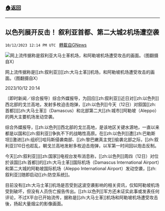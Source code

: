 ###  [:house:返回](README.md)
---


## 以色列展开反击！ 叙利亚首都、第二大城2机场遭空袭
`10/12/2023 12:14 PM UTC ` [轉載自GNews](https://gnews.org/articles/1824996)

![网上流传据称是叙利亚大马士革机场，和阿勒坡机场遭受攻击的画面。（图翻摄自X）](https://img.ltn.com.tw/Upload/news/600/2023/10/12/phpEzxO10.jpg "网上流传据称是叙利亚大马士革机场，和阿勒坡机场遭受攻击的画面。（图翻摄自X）")

网上流传据称是[[zh:叙利亚]][[zh:大马士革]]机场，和阿勒坡机场遭受攻击的画面。（图翻摄自X）

2023/10/12 20:14

〔即时新闻／综合报导〕综合外媒报导，为回应[[zh:叙利亚]]近日对[[zh:以色列]]西北部的戈兰高地，发射多枚迫击炮弹，[[zh:以色列]]今天（12日）对叙国[[zh:首都]][[zh:大马士革]]（Damascus）和北部第二大[[zh:城市]]阿勒坡（Aleppo）的两大主要机场发动空袭。

综合外媒报导，[[zh:以色列]]西北部的戈兰高地，是该地区关键水源地，一直以来都是以国和[[zh:叙利亚]]争执不下的战略性高原。在[[zh:以色列]]遭[[zh:巴勒斯坦]]激进[[zh:组织]]哈玛斯侵袭南部、[[zh:黎巴嫩真主党]]偷袭北部之际，[[zh:叙利亚]]10日也趁乱，朝戈兰高地发射多枚迫击炮弹，以军第一时间回以炮击反制。

今天[[zh:叙利亚]][[zh:国家]]电视台发布消息称，[[zh:以色列]]周四（12日）对位於该国[[zh:首都]]的[[zh:大马士革]]国际机场（Damascus International Airport）和第二大城的阿勒坡国际机场（Aleppo International Airport）发动空袭，[[zh:叙利亚]]随即启动[[zh:防空系统]]。

目前没有[[zh:大马士革]]机场是否受到这波空袭影响的相关资讯，仅知阿勒坡机场受到破坏，但没有人员伤亡报告传出。[[zh:以色列]]军方还未证实此事或发表任何评论，不过X平台已开始流传，据称是[[zh:大马士革]]机场和阿勒坡机场遭受攻击後，扬起大量烟尘的影像画面。
